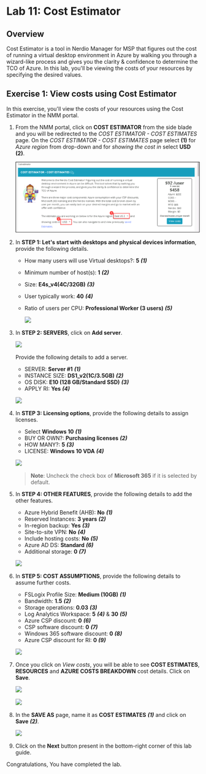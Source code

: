 # Lab 11: Cost Estimator

## Overview

Cost Estimator is a tool in Nerdio Manager for MSP that figures out the cost of running a virtual desktop environment in Azure by walking you through a wizard-like process and gives you the clarity & confidence to determine the TCO of Azure. In this lab, you'll be viewing the costs of your resources by specifying the desired values. 

## Exercise 1: View costs using Cost Estimator

In this exercise, you'll view the costs of your resources using the Cost Estimator in the NMM portal.

1. From the NMM portal, click on **COST ESTIMATOR** from the side blade and you will be redirected to the *COST ESTIMATOR - COST ESTIMATES* page. On the *COST ESTIMATOR - COST ESTIMATES* page select **<inject key="Resource group Location" enableCopy="false" /> (1)** for *Azure region* from drop-down and for *showing the cost in* select **USD (2)**.

    ![](media/L11-EX1-S1.png)
   
1. In **STEP 1: Let's start with desktops and physical devices information**, provide the following details.

   * How many users will use Virtual desktops?:  **5** ***(1)*** 
   * Minimum number of host(s):  **1** ***(2)***
   * Size:  **E4s_v4(4C/32GB)** ***(3)***
   * User typically work:  **40** ***(4)***
   * Ratio of users per CPU:  **Professional Worker (3 users)** ***(5)***
   
     ![](media/L11-EX1-S2.png)
   
1. In **STEP 2: SERVERS**, click on **Add server**.

    ![](media/9ss3.1.png)

   Provide the following details to add a server.
   
   * SERVER:  **Server #1** ***(1)***
   * INSTANCE SIZE:  **DS1_v2(1C/3.5GB)** ***(2)***
   * OS DISK:  **E10 (128 GB/Standard SSD)** ***(3)***
   * APPLY RI:  **Yes** ***(4)***

    ![](media/L11-EX1-S3.png)
   
1. In **STEP 3: Licensing options**, provide the following details to assign licenses.

   * Select **Windows 10** ***(1)***
   * BUY OR OWN?:  **Purchasing licenses** ***(2)***
   * HOW MANY?:  **5** ***(3)***
   * LICENSE:  **Windows 10 VDA** ***(4)***
   
    ![](media/L11-EX1-S4.png)
    
    >**Note**: Uncheck the check box of **Microsoft 365** if it is selected by default.
   
1. In **STEP 4: OTHER FEATURES**, provide the following details to add the other features.

   * Azure Hybrid Benefit (AHB):  **No** ***(1)***
   * Reserved Instances:  **3 years** ***(2)***
   * In-region backup:  **Yes** ***(3)***
   * Site-to-site VPN:  **No** ***(4)***
   * Include hosting costs: **No** ***(5)***
   * Azure AD DS: **Standard** ***(6)***
   * Additional storage:  **0** ***(7)***
   
    ![](media/Lab11-Ex1-S5.png)

1. In **STEP 5: COST ASSUMPTIONS**, provide the following details to assume further costs.

   * FSLogix Profile Size:  **Medium (10GB)** ***(1)***
   * Bandwidth:  **1.5** ***(2)***
   * Storage operations:  **0.03** ***(3)***
   * Log Analytics Workspace:  **5** ***(4)*** & **30** ***(5)***
   * Azure CSP discount:  **0** ***(6)***
   * CSP software discount:  **0** ***(7)***
   * Windows 365 software discount:  **0** ***(8)***
   * Azure CSP discount for RI:  **0** ***(9)***
   
    ![](media/Lab11-Ex1-S6.png)
   
1. Once you click on *View costs*, you will be able to see **COST ESTIMATES**, **RESOURCES** and **AZURE COSTS BREAKDOWN** cost details. Click on **Save**.

    ![](media/9ss7.png)
   
    ![](media/9ss8.png)
   
1. In the **SAVE AS** page, name it as **COST ESTIMATES** ***(1)*** and click on **Save** ***(2)***.

    ![](media/9ss9.png)
   
1. Click on the **Next** button present in the bottom-right corner of this lab guide.

Congratulations, You have completed the lab.


  
      
